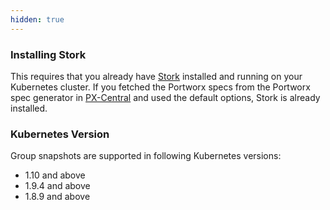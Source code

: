 ```yaml
---
hidden: true
---
```


### Installing Stork

This requires that you already have [Stork](/portworx-install-with-kubernetes/storage-operations/stork) installed and running on your Kubernetes cluster. If you fetched the Portworx specs from the Portworx spec generator in [PX-Central](https://central.portworx.com) and used the default options, Stork is already installed.

### Kubernetes Version

Group snapshots are supported in following Kubernetes versions:

* 1.10 and above
* 1.9.4 and above
* 1.8.9 and above
